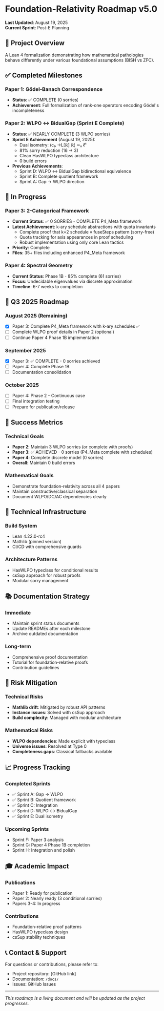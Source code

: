 # Foundation-Relativity Roadmap v5.0
**Last Updated**: August 19, 2025  
**Current Sprint**: Post-E Planning

## 🎯 Project Overview
A Lean 4 formalization demonstrating how mathematical pathologies behave differently under various foundational assumptions (BISH vs ZFC).

## ✅ Completed Milestones

### Paper 1: Gödel-Banach Correspondence
- **Status**: ✅ COMPLETE (0 sorries)
- **Achievement**: Full formalization of rank-one operators encoding Gödel's incompleteness

### Paper 2: WLPO ↔ BidualGap (Sprint E Complete)
- **Status**: ✅ NEARLY COMPLETE (3 WLPO sorries)
- **Sprint E Achievement** (August 19, 2025):
  - Dual isometry: (c₀ →L[ℝ] ℝ) ≃ₗᵢ ℓ¹
  - 81% sorry reduction (16 → 3)
  - Clean HasWLPO typeclass architecture
  - 0 build errors
- **Previous Achievements**:
  - Sprint D: WLPO ↔ BidualGap bidirectional equivalence
  - Sprint B: Complete quotient framework
  - Sprint A: Gap → WLPO direction

## 🚧 In Progress

### Paper 3: 2-Categorical Framework
- **Current Status**: ✅ 0 SORRIES - COMPLETE P4_Meta framework
- **Latest Achievement**: k-ary schedule abstractions with quota invariants
  - Complete proof that k=2 schedule ≡ fuseSteps pattern (sorry-free)
  - Quota tracking for axis appearances in proof scheduling
  - Robust implementation using only core Lean tactics
- **Priority**: Complete
- **Files**: 35+ files including enhanced P4_Meta framework

### Paper 4: Spectral Geometry
- **Current Status**: Phase 1B - 85% complete (61 sorries)
- **Focus**: Undecidable eigenvalues via discrete approximation
- **Timeline**: 6-7 weeks to completion

## 📅 Q3 2025 Roadmap

### August 2025 (Remaining)
- [x] Paper 3: Complete P4_Meta framework with k-ary schedules ✅
- [ ] Complete WLPO proof details in Paper 2 (optional)
- [ ] Continue Paper 4 Phase 1B implementation

### September 2025
- [x] Paper 3: ✅ COMPLETE - 0 sorries achieved
- [ ] Paper 4: Complete Phase 1B
- [ ] Documentation consolidation

### October 2025
- [ ] Paper 4: Phase 2 - Continuous case
- [ ] Final integration testing
- [ ] Prepare for publication/release

## 🎯 Success Metrics

### Technical Goals
- **Paper 2**: Maintain 3 WLPO sorries (or complete with proofs)
- **Paper 3**: ✅ ACHIEVED - 0 sorries (P4_Meta complete with schedules)
- **Paper 4**: Complete discrete model (0 sorries)
- **Overall**: Maintain 0 build errors

### Mathematical Goals
- Demonstrate foundation-relativity across all 4 papers
- Maintain constructive/classical separation
- Document WLPO/DC/AC dependencies clearly

## 🔧 Technical Infrastructure

### Build System
- Lean 4.22.0-rc4
- Mathlib (pinned version)
- CI/CD with comprehensive guards

### Architecture Patterns
- HasWLPO typeclass for conditional results
- csSup approach for robust proofs
- Modular sorry management

## 📚 Documentation Strategy

### Immediate
- Maintain sprint status documents
- Update READMEs after each milestone
- Archive outdated documentation

### Long-term
- Comprehensive proof documentation
- Tutorial for foundation-relative proofs
- Contribution guidelines

## 🚀 Risk Mitigation

### Technical Risks
- **Mathlib drift**: Mitigated by robust API patterns
- **Instance issues**: Solved with csSup approach
- **Build complexity**: Managed with modular architecture

### Mathematical Risks
- **WLPO dependencies**: Made explicit with typeclass
- **Universe issues**: Resolved at Type 0
- **Completeness gaps**: Classical fallbacks available

## 📈 Progress Tracking

### Completed Sprints
- ✅ Sprint A: Gap → WLPO
- ✅ Sprint B: Quotient framework
- ✅ Sprint C: Integration
- ✅ Sprint D: WLPO ↔ BidualGap
- ✅ Sprint E: Dual isometry

### Upcoming Sprints
- Sprint F: Paper 3 analysis
- Sprint G: Paper 4 Phase 1B completion
- Sprint H: Integration and polish

## 🎓 Academic Impact

### Publications
- Paper 1: Ready for publication
- Paper 2: Nearly ready (3 conditional sorries)
- Papers 3-4: In progress

### Contributions
- Foundation-relative proof patterns
- HasWLPO typeclass design
- csSup stability techniques

## 📞 Contact & Support

For questions or contributions, please refer to:
- Project repository: [GitHub link]
- Documentation: `/docs/`
- Issues: GitHub Issues

---

*This roadmap is a living document and will be updated as the project progresses.*